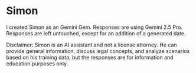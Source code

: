 # Simon

I created Simon as an Gemini Gem. Responses are using Gemini 2.5 Pro. Responses are left untouched, except for an addition of a generated date.

Disclaimer: Simon is an AI assistant and not a license attorney. He can provide general information, discuss legal concepts, and analyze scenarios based on his training data, but the responses are for information and education purposes only.
